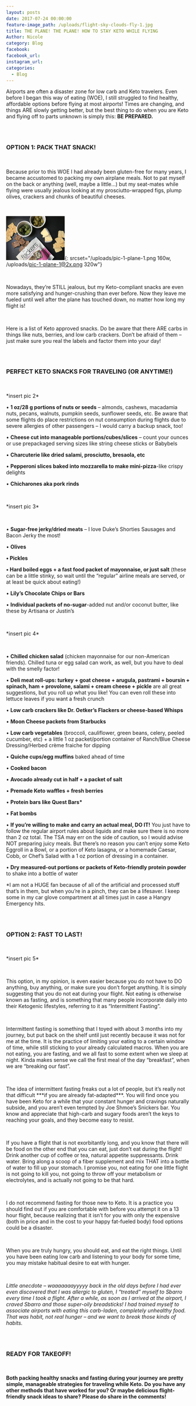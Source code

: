 ```yaml
---
layout: posts
date: 2017-07-24 00:00:00
feature-image_path: /uploads/flight-sky-clouds-fly-1.jpg
title: THE PLANE! THE PLANE! HOW TO STAY KETO WHILE FLYING
Author: Nicole
category: Blog
facebook:
facebook_url:
instagram_url:
categories:
  - Blog
---
```


Airports are often a disaster zone for low carb and Keto travelers. Even before I began this way of eating (WOE), I still struggled to find healthy, affordable options before flying at most airports! Times are changing, and things ARE slowly getting better, but the best thing to do when you are Keto and flying off to parts unknown is simply this: **BE PREPARED.**

### &nbsp;

### OPTION 1: PACK THAT SNACK!

&nbsp;

Because prior to this WOE I had already been gluten-free for many years, I became accustomed to packing my own airplane meals. Not to pat myself on the back or anything (well, maybe a little…) but my seat-mates while flying were usually jealous looking at my prosciutto-wrapped figs, plump olives, crackers and chunks of beautiful cheeses.

&nbsp;

![](/uploads/pic-1-plane-1.png){: srcset="/uploads/pic-1-plane-1.png 160w, /uploads/pic-1-plane-1@2x.png 320w"}

&nbsp;

Nowadays, they’re STILL jealous, but my Keto-compliant snacks are even more satisfying and hunger-crushing than ever before. Now they leave me fueled until well after the plane has touched down, no matter how long my flight is!

&nbsp;

Here is a list of Keto approved snacks. Do be aware that there ARE carbs in things like nuts, berries, and low carb crackers. Don’t be afraid of them – just make sure you real the labels and factor them into your day!

### &nbsp;

### PERFECT KETO SNACKS FOR TRAVELING (OR ANYTIME!)

&nbsp;

\*insert pic 2\*

• **1 oz/28 g portions of nuts or seeds** – almonds, cashews, macadamia nuts, pecans, walnuts, pumpkin seeds, sunflower seeds, etc. Be aware that some flights do place restrictions on nut consumption during flights due to severe allergies of other passengers – I would carry a backup snack, too!

• **Cheese cut into manageable portions/cubes/slices** – count your ounces or use prepackaged serving sizes like string cheese sticks or Babybels

• **Charcuterie like dried salami, prosciutto, bresaola, etc**

• **Pepperoni slices baked into mozzarella to make mini-pizza**-like crispy delights

• **Chicharones aka pork rinds**

&nbsp;

\*insert pic 3\*

&nbsp;

• **Sugar-free jerky/dried meats** – I love Duke’s Shorties Sausages and Bacon Jerky the most!

• **Olives**

**• Pickles**

**• Hard boiled eggs + a fast food packet of mayonnaise, or just salt** (these can be a little stinky, so wait until the “regular” airline meals are served, or at least be quick about eating!)

• **Lily’s Chocolate Chips or Bars**

• **Individual packets of no-sugar**-added nut and/or coconut butter, like these by Artisana or Justin’s

&nbsp;

\*insert pic 4\*

&nbsp;

• **Chilled chicken salad** (chicken mayonnaise for our non-American friends). Chilled tuna or egg salad can work, as well, but you have to deal with the smelly factor!

• **Deli meat roll-ups: turkey + goat cheese + arugula, pastrami + boursin + spinach, ham + provolone, salami + cream cheese + pickle** are all great suggestions, but you roll up what you like! You can even roll these into lettuce leaves if you want a fresh crunch

• **Low carb crackers like Dr. Oetker’s Flackers or cheese-based Whisps**

• **Moon Cheese packets from Starbucks**

• **Low carb vegetables** (broccoli, cauliflower, green beans, celery, peeled cucumber, etc) + a little 1 oz packet/portion container of Ranch/Blue Cheese Dressing/Herbed cr&egrave;me fraiche for dipping

• **Quiche cups/egg muffins** baked ahead of time

• **Cooked bacon**

• **Avocado already cut in half + a packet of salt**

• **Premade Keto waffles + fresh berries**

• **Protein bars like Quest Bars\***

• **Fat bombs**

• **If you’re willing to make and carry an actual meal, DO IT!** You just have to follow the regular airport rules about liquids and make sure there is no more than 2 oz total. The TSA may err on the side of caution, so I would advise NOT preparing juicy meals. But there’s no reason you can’t enjoy some Keto Eggroll in a Bowl, or a portion of Keto lasagna, or a homemade Caesar, Cobb, or Chef’s Salad with a 1 oz portion of dressing in a container.

• **Dry measured-out portions or packets of Keto-friendly protein powder** to shake into a bottle of water

\*I am not a HUGE fan because of all of the artificial and processed stuff that’s in them, but when you’re in a pinch, they can be a lifesaver. I keep some in my car glove compartment at all times just in case a Hangry Emergency hits.

### &nbsp;

### OPTION 2: FAST TO LAST!

&nbsp;

\*insert pic 5\*

&nbsp;

This option, in my opinion, is even easier because you do not have to DO anything, buy anything, or make sure you don’t forget anything. It is simply suggesting that you do not eat during your flight. Not eating is otherwise known as fasting, and is something that many people incorporate daily into their Ketogenic lifestyles, referring to it as “Intermittent Fasting”.

&nbsp;

Intermittent fasting is something that I toyed with about 3 months into my journey, but put back on the shelf until just recently because it was not for me at the time. It is the practice of limiting your eating to a certain window of time, while still sticking to your already calculated macros. When you are not eating, you are fasting, and we all fast to some extent when we sleep at night. Kinda makes sense we call the first meal of the day “breakfast”, when we are “breaking our fast”.

&nbsp;

The idea of intermittent fasting freaks out a lot of people, but it’s really not that difficult \*\*\*if you are already fat-adapted\*\*\*. You will find once you have been Keto for a while that your constant hunger and cravings naturally subside, and you aren’t even tempted by Joe Shmoe’s Snickers bar. You know and appreciate that high-carb and sugary foods aren’t the keys to reaching your goals, and they become easy to resist.

&nbsp;

If you have a flight that is not exorbitantly long, and you know that there will be food on the other end that you can eat, just don’t eat during the flight! Drink another cup of coffee or tea, natural appetite suppressants. Drink water. Bring along a scoop of a fiber supplement and mix THAT into a bottle of water to fill up your stomach. I promise you, not eating for one little flight is not going to kill you, not going to throw off your metabolism or electrolytes, and is actually not going to be that hard.

&nbsp;

I do not recommend fasting for those new to Keto. It is a practice you should find out if you are comfortable with before you attempt it on a 13 hour flight, because realizing that it isn’t for you with only the expensive (both in price and in the cost to your happy fat-fueled body) food options could be a disaster.

&nbsp;

When you are truly hungry, you should eat, and eat the right things. Until you have been eating low carb and listening to your body for some time, you may mistake habitual desire to eat with hunger.

&nbsp;

*Little anecdote – waaaaaaayyyyy back in the old days before I had ever even discovered that I was allergic to gluten, I “treated” myself to Sbarro every time I took a flight. After a while, as soon as I arrived at the airport, I craved Sbarro and those super-oily breadsticks! I had trained myself to associate airports with eating this carb-laden, completely unhealthy food. That was habit, not real hunger – and we want to break those kinds of habits.*

### &nbsp;

### READY FOR TAKEOFF!

&nbsp;

**Both packing healthy snacks and fasting during your journey are pretty simple, manageable strategies for traveling while Keto. Do you have any other methods that have worked for you? Or maybe delicious flight-friendly snack ideas to share? Please do share in the comments!**